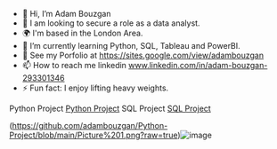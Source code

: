 - 👋 Hi, I’m Adam Bouzgan
- 👀 I am looking to secure a role as a data analyst.
- 🌍 I'm based in the London Area.
- 🌱 I’m currently learning Python, SQL, Tableau and PowerBI.
- 💞️ See my Porfolio at https://sites.google.com/view/adambouzgan
- 📫 How to reach me linkedin www.linkedin.com/in/adam-bouzgan-293301346
- ⚡ Fun fact: I enjoy lifting heavy weights.

<!---
adambouzgan/adambouzgan is a ✨ special ✨ repository because its `README.md` (this file) appears on your GitHub profile.
You can click the Preview link to take a look at your changes.
--->

Python Project <a href="https://github.com/adambouzgan/Python-Project" target="_blank">Python Project</a>
SQL Project <a href="https://readme.com/" target="_blank">SQL Project</a>

(https://github.com/adambouzgan/Python-Project/blob/main/Picture%201.png?raw=true)![image](https://github.com/user-attachments/assets/0bb85917-8df3-4fe3-b77b-59578e4584db)

